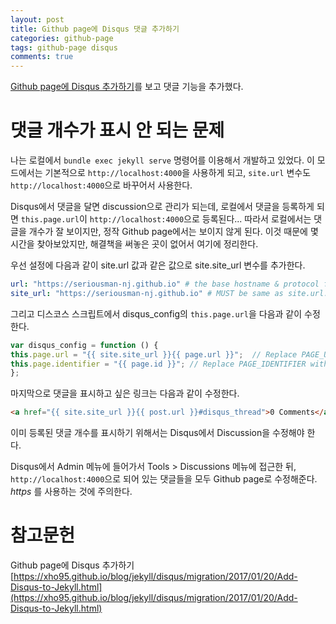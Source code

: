 ```yaml
---
layout: post
title: Github page에 Disqus 댓글 추가하기
categories: github-page
tags: github-page disqus
comments: true
---
```


[Github page에 Disqus 추가하기](https://xho95.github.io/blog/jekyll/disqus/migration/2017/01/20/Add-Disqus-to-Jekyll.html)를 보고 댓글 기능을 추가했다.

# 댓글 개수가 표시 안 되는 문제

나는 로컬에서 `bundle exec jekyll serve` 명령어를 이용해서 개발하고 있었다. 이 모드에서는 기본적으로 `http://localhost:4000`을 사용하게 되고, `site.url` 변수도 `http://localhost:4000`으로 바꾸어서 사용한다.

Disqus에서 댓글을 달면 discussion으로 관리가 되는데, 로컬에서 댓글을 등록하게 되면 `this.page.url`이 `http://localhost:4000`으로 등록된다... 따라서 로컬에서는 댓글을 개수가 잘 보이지만, 정작 Github page에서는 보이지 않게 된다. 이것 때문에 몇 시간을 찾아보았지만, 해결책을 써놓은 곳이 없어서 여기에 정리한다.

우선 설정에 다음과 같이 site.url 값과 같은 값으로 site.site_url 변수를 추가한다.

```yml
url: "https://seriousman-nj.github.io" # the base hostname & protocol for your site, e.g. http://example.com
site_url: "https://seriousman-nj.github.io" # MUST be same as site.url. This is for providing environment-variable-consistant site url. ONLY Use it for Disqus
```

그리고 디스코스 스크립트에서 disqus_config의 `this.page.url`을 다음과 같이 수정한다.

<!-- {% raw %} -->
```js
var disqus_config = function () {
this.page.url = "{{ site.site_url }}{{ page.url }}";  // Replace PAGE_URL with your page's canonical URL variable
this.page.identifier = "{{ page.id }}"; // Replace PAGE_IDENTIFIER with your page's unique identifier variable
};
```
<!-- {% endraw %} -->

마지막으로 댓글을 표시하고 싶은 링크는 다음과 같이 수정한다.

<!-- {% raw %} -->
```html
<a href="{{ site.site_url }}{{ post.url }}#disqus_thread">0 Comments</a>
```
<!-- {% endraw %} -->

이미 등록된 댓글 개수를 표시하기 위해서는 Disqus에서 Discussion을 수정해야 한다.

Disqus에서 Admin 메뉴에 들어가서 Tools > Discussions 메뉴에 접근한 뒤, `http://localhost:4000`으로 되어 있는 댓글들을 모두 Github page로 수정해준다. *https* 를 사용하는 것에 주의한다.

# 참고문헌

Github page에 Disqus 추가하기 [https://xho95.github.io/blog/jekyll/disqus/migration/2017/01/20/Add-Disqus-to-Jekyll.html](https://xho95.github.io/blog/jekyll/disqus/migration/2017/01/20/Add-Disqus-to-Jekyll.html)
